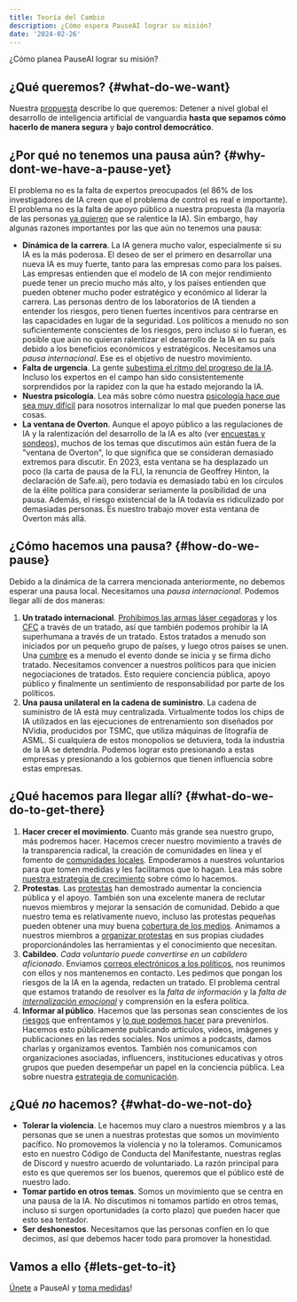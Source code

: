 ```yaml
---
title: Teoría del Cambio
description: ¿Cómo espera PauseAI lograr su misión?
date: '2024-02-26'
---
```


¿Cómo planea PauseAI lograr su misión?

## ¿Qué queremos? {#what-do-we-want}

Nuestra [propuesta](/proposal) describe lo que queremos: Detener a nivel global el desarrollo de inteligencia artificial de vanguardia **hasta que sepamos cómo hacerlo de manera segura** y **bajo control democrático**.

## ¿Por qué no tenemos una pausa aún? {#why-dont-we-have-a-pause-yet}

El problema no es la falta de expertos preocupados (el 86% de los investigadores de IA creen que el problema de control es real e importante).
El problema no es la falta de apoyo público a nuestra propuesta (la mayoría de las personas [ya quieren](/polls-and-surveys) que se ralentice la IA).
Sin embargo, hay algunas razones importantes por las que aún no tenemos una pausa:

- **Dinámica de la carrera**.
  La IA genera mucho valor, especialmente si su IA es la más poderosa.
  El deseo de ser el primero en desarrollar una nueva IA es muy fuerte, tanto para las empresas como para los países.
  Las empresas entienden que el modelo de IA con mejor rendimiento puede tener un precio mucho más alto, y los países entienden que pueden obtener mucho poder estratégico y económico al liderar la carrera.
  Las personas dentro de los laboratorios de IA tienden a entender los riesgos, pero tienen fuertes incentivos para centrarse en las capacidades en lugar de la seguridad.
  Los políticos a menudo no son suficientemente conscientes de los riesgos, pero incluso si lo fueran, es posible que aún no quieran ralentizar el desarrollo de la IA en su país debido a los beneficios económicos y estratégicos.
  Necesitamos una _pausa internacional_.
  Ese es el objetivo de nuestro movimiento.
- **Falta de urgencia**.
  La gente [subestima el ritmo del progreso de la IA](/urgency).
  Incluso los expertos en el campo han sido consistentemente sorprendidos por la rapidez con la que ha estado mejorando la IA.
- **Nuestra psicología**.
  Lea más sobre cómo nuestra [psicología hace que sea muy difícil](/psychology-of-x-risk) para nosotros internalizar lo mal que pueden ponerse las cosas.
- **La ventana de Overton**.
  Aunque el apoyo público a las regulaciones de IA y la ralentización del desarrollo de la IA es alto (ver [encuestas y sondeos](/polls-and-surveys)), muchos de los temas que discutimos aún están fuera de la "ventana de Overton", lo que significa que se consideran demasiado extremos para discutir. En 2023, esta ventana se ha desplazado un poco (la carta de pausa de la FLI, la renuncia de Geoffrey Hinton, la declaración de Safe.ai), pero todavía es demasiado tabú en los círculos de la élite política para considerar seriamente la posibilidad de una pausa. Además, el riesgo existencial de la IA todavía es ridiculizado por demasiadas personas. Es nuestro trabajo mover esta ventana de Overton más allá.

## ¿Cómo hacemos una pausa? {#how-do-we-pause}

Debido a la dinámica de la carrera mencionada anteriormente, no debemos esperar una pausa local.
Necesitamos una _pausa internacional_.
Podemos llegar allí de dos maneras:

1. **Un tratado internacional**. [Prohibimos las armas láser cegadoras](https://es.wikipedia.org/wiki/Protocolo_sobre_Armas_L%C3%A1ser_Cegadoras) y los [CFC](https://es.wikipedia.org/wiki/Protocolo_de_Montreal) a través de un tratado, así que también podemos prohibir la IA superhumana a través de un tratado. Estos tratados a menudo son iniciados por un pequeño grupo de países, y luego otros países se unen. Una [cumbre](/summit) es a menudo el evento donde se inicia y se firma dicho tratado. Necesitamos convencer a nuestros políticos para que inicien negociaciones de tratados. Esto requiere conciencia pública, apoyo público y finalmente un sentimiento de responsabilidad por parte de los políticos.
2. **Una pausa unilateral en la cadena de suministro**. La cadena de suministro de IA está muy centralizada. Virtualmente todos los chips de IA utilizados en las ejecuciones de entrenamiento son diseñados por NVidia, producidos por TSMC, que utiliza máquinas de litografía de ASML. Si cualquiera de estos monopolios se detuviera, toda la industria de la IA se detendría. Podemos lograr esto presionando a estas empresas y presionando a los gobiernos que tienen influencia sobre estas empresas.

## ¿Qué hacemos para llegar allí? {#what-do-we-do-to-get-there}

1. **Hacer crecer el movimiento**. Cuanto más grande sea nuestro grupo, más podremos hacer. Hacemos crecer nuestro movimiento a través de la transparencia radical, la creación de comunidades en línea y el fomento de [comunidades locales](/communities). Empoderamos a nuestros voluntarios para que tomen medidas y les facilitamos que lo hagan. Lea más sobre [nuestra estrategia de crecimiento](/growth-strategy) sobre cómo lo hacemos.
2. **Protestas**. Las [protestas](/protests) han demostrado aumentar la conciencia pública y el apoyo. También son una excelente manera de reclutar nuevos miembros y mejorar la sensación de comunidad. Debido a que nuestro tema es relativamente nuevo, incluso las protestas pequeñas pueden obtener una muy buena [cobertura de los medios](/press). Animamos a nuestros miembros a [organizar protestas](/organizing-a-protest) en sus propias ciudades proporcionándoles las herramientas y el conocimiento que necesitan.
3. **Cabildeo**. _Cada voluntario puede convertirse en un cabildero aficionado_. Enviamos [correos electrónicos a los políticos](/email-builder), nos reunimos con ellos y nos mantenemos en contacto. Les pedimos que pongan los riesgos de la IA en la agenda, redacten un tratado. El problema central que estamos tratando de resolver es la _falta de información_ y la _falta de [internalización emocional](/psychology-of-x-risk)_ y comprensión en la esfera política.
4. **Informar al público**. Hacemos que las personas sean conscientes de los [riesgos](/risks) que enfrentamos y [lo que podemos hacer](/action) para prevenirlos. Hacemos esto públicamente publicando artículos, videos, imágenes y publicaciones en las redes sociales. Nos unimos a podcasts, damos charlas y organizamos eventos. También nos comunicamos con organizaciones asociadas, influencers, instituciones educativas y otros grupos que pueden desempeñar un papel en la conciencia pública. Lea sobre nuestra [estrategia de comunicación](/communication-strategy).

## ¿Qué _no_ hacemos? {#what-do-we-not-do}

- **Tolerar la violencia**. Le hacemos muy claro a nuestros miembros y a las personas que se unen a nuestras protestas que somos un movimiento pacífico. No promovemos la violencia y no la toleramos. Comunicamos esto en nuestro Código de Conducta del Manifestante, nuestras reglas de Discord y nuestro acuerdo de voluntariado. La razón principal para esto es que queremos ser los buenos, queremos que el público esté de nuestro lado.
- **Tomar partido en otros temas**. Somos un movimiento que se centra en una pausa de la IA. No discutimos ni tomamos partido en otros temas, incluso si surgen oportunidades (a corto plazo) que pueden hacer que esto sea tentador.
- **Ser deshonestos**. Necesitamos que las personas confíen en lo que decimos, así que debemos hacer todo para promover la honestidad.

## Vamos a ello {#lets-get-to-it}

[Únete](https://pauseai.info/join) a PauseAI y [toma medidas](/action)!
